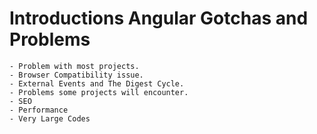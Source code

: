 # Introductions Angular Gotchas and Problems
	- Problem with most projects.
	- Browser Compatibility issue.
	- External Events and The Digest Cycle.
	- Problems some projects will encounter.
	- SEO
	- Performance
	- Very Large Codes